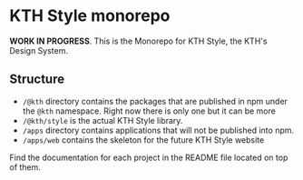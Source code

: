 # KTH Style monorepo

**WORK IN PROGRESS**. This is the Monorepo for KTH Style, the KTH's Design System.

## Structure

- `/@kth` directory contains the packages that are published in npm under the `@kth` namespace. Right now there is only one but it can be more
- `/@kth/style` is the actual KTH Style library.
- `/apps` directory contains applications that will not be published into npm.
- `/apps/web` contains the skeleton for the future KTH Style website

Find the documentation for each project in the README file located on top of them.
